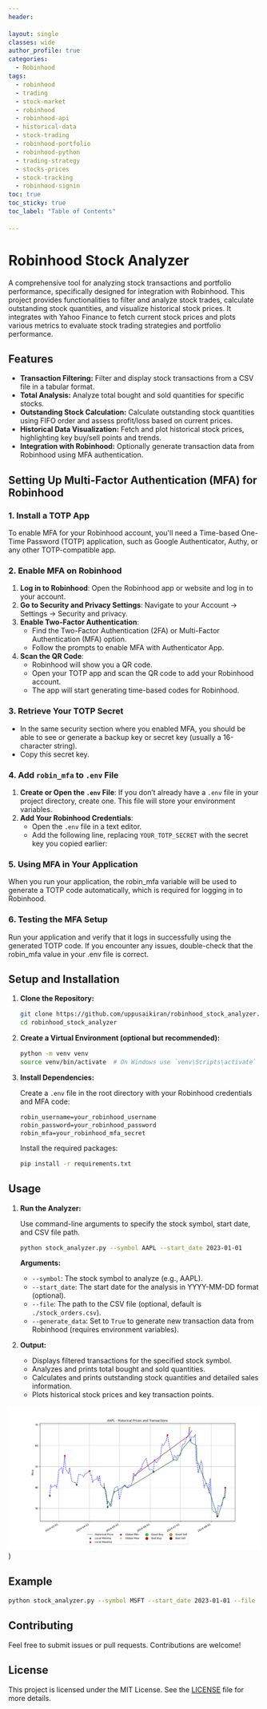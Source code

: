```yaml
---
header:
  
layout: single
classes: wide
author_profile: true
categories:
  - Robinhood
tags:
  - robinhood
  - trading
  - stock-market
  - robinhood
  - robinhood-api
  - historical-data
  - stock-trading
  - robinhood-portfolio
  - robinhood-python
  - trading-strategy
  - stocks-prices
  - stock-tracking
  - robinhood-signin
toc: true
toc_sticky: true
toc_label: "Table of Contents"

---
```


# Robinhood Stock Analyzer

A comprehensive tool for analyzing stock transactions and portfolio performance, specifically designed for integration with Robinhood. This project provides functionalities to filter and analyze stock trades, calculate outstanding stock quantities, and visualize historical stock prices. It integrates with Yahoo Finance to fetch current stock prices and plots various metrics to evaluate stock trading strategies and portfolio performance.

## Features

- **Transaction Filtering:** Filter and display stock transactions from a CSV file in a tabular format.
- **Total Analysis:** Analyze total bought and sold quantities for specific stocks.
- **Outstanding Stock Calculation:** Calculate outstanding stock quantities using FIFO order and assess profit/loss based on current prices.
- **Historical Data Visualization:** Fetch and plot historical stock prices, highlighting key buy/sell points and trends.
- **Integration with Robinhood:** Optionally generate transaction data from Robinhood using MFA authentication.

## Setting Up Multi-Factor Authentication (MFA) for Robinhood

### 1. Install a TOTP App
To enable MFA for your Robinhood account, you'll need a Time-based One-Time Password (TOTP) application, such as Google Authenticator, Authy, or any other TOTP-compatible app.

### 2. Enable MFA on Robinhood
1. **Log in to Robinhood**: Open the Robinhood app or website and log in to your account.
2. **Go to Security and Privacy Settings**: Navigate to your Account -> Settings -> Security and privacy.
3. **Enable Two-Factor Authentication**:
   - Find the Two-Factor Authentication (2FA) or Multi-Factor Authentication (MFA) option.
   - Follow the prompts to enable MFA with Authenticator App.
4. **Scan the QR Code**:
   - Robinhood will show you a QR code.
   - Open your TOTP app and scan the QR code to add your Robinhood account.
   - The app will start generating time-based codes for Robinhood.

### 3. Retrieve Your TOTP Secret
   - In the same security section where you enabled MFA, you should be able to see or generate a backup key or secret key (usually a 16-character string).
   - Copy this secret key.

### 4. Add `robin_mfa` to `.env` File
1. **Create or Open the `.env` File**: If you don’t already have a `.env` file in your project directory, create one. This file will store your environment variables.
2. **Add Your Robinhood Credentials**:
   - Open the `.env` file in a text editor.
   - Add the following line, replacing `YOUR_TOTP_SECRET` with the secret key you copied earlier:


### 5. Using MFA in Your Application
When you run your application, the robin_mfa variable will be used to generate a TOTP code automatically, which is required for logging in to Robinhood.

### 6. Testing the MFA Setup
Run your application and verify that it logs in successfully using the generated TOTP code. If you encounter any issues, double-check that the robin_mfa value in your .env file is correct.


## Setup and Installation

1. **Clone the Repository:**

   ```bash
   git clone https://github.com/uppusaikiran/robinhood_stock_analyzer.git
   cd robinhood_stock_analyzer
   ```

2. **Create a Virtual Environment (optional but recommended):**

   ```bash
   python -m venv venv
   source venv/bin/activate  # On Windows use `venv\Scripts\activate`
   ```

3. **Install Dependencies:**

   Create a `.env` file in the root directory with your Robinhood credentials and MFA code:

   ```plaintext
   robin_username=your_robinhood_username
   robin_password=your_robinhood_password
   robin_mfa=your_robinhood_mfa_secret
   ```

   Install the required packages:

   ```bash
   pip install -r requirements.txt
   ```

## Usage

1. **Run the Analyzer:**

   Use command-line arguments to specify the stock symbol, start date, and CSV file path.

   ```bash
   python stock_analyzer.py --symbol AAPL --start_date 2023-01-01
   ```

   **Arguments:**
   - `--symbol`: The stock symbol to analyze (e.g., AAPL).
   - `--start_date`: The start date for the analysis in YYYY-MM-DD format (optional).
   - `--file`: The path to the CSV file (optional, default is `./stock_orders.csv`).
   - `--generate_data`: Set to `True` to generate new transaction data from Robinhood (requires environment variables).

2. **Output:**

   - Displays filtered transactions for the specified stock symbol.
   - Analyzes and prints total bought and sold quantities.
   - Calculates and prints outstanding stock quantities and detailed sales information.
   - Plots historical stock prices and key transaction points.

![Alt text](https://raw.githubusercontent.com/uppusaikiran/robinhood_stock_analyzer/main/sample.png))


## Example

```bash
python stock_analyzer.py --symbol MSFT --start_date 2023-01-01 --file ./my_stock_orders.csv
```

## Contributing

Feel free to submit issues or pull requests. Contributions are welcome!

## License

This project is licensed under the MIT License. See the [LICENSE](LICENSE) file for more details.

